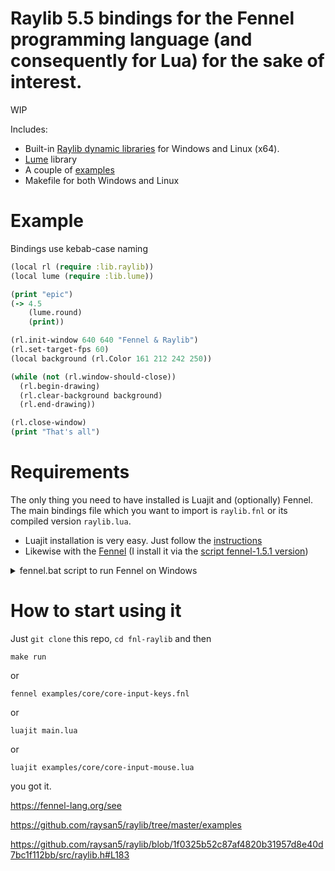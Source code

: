 # Raylib 5.5 bindings for the Fennel programming language (and consequently for Lua) for the sake of interest.

WIP

Includes:
- Built-in [Raylib dynamic libraries](https://github.com/raysan5/raylib/releases/tag/5.5) for Windows and Linux (x64).
- [Lume](https://github.com/rxi/lume) library
- A couple of [examples](https://github.com/0riginaln0/fnl-raylib/tree/main/examples)
- Makefile for both Windows and Linux

# Example

Bindings use kebab-case naming

```clojure
(local rl (require :lib.raylib))
(local lume (require :lib.lume))

(print "epic")
(-> 4.5
    (lume.round)
    (print))

(rl.init-window 640 640 "Fennel & Raylib")
(rl.set-target-fps 60)
(local background (rl.Color 161 212 242 250))

(while (not (rl.window-should-close))
  (rl.begin-drawing)
  (rl.clear-background background)
  (rl.end-drawing))

(rl.close-window)
(print "That's all")
```

# Requirements

The only thing you need to have installed is Luajit and (optionally) Fennel. The main bindings file which you want to import is `raylib.fnl` or its compiled version `raylib.lua`.

- Luajit installation is very easy. Just follow the [instructions](https://luajit.org/install.html) 
- Likewise with the [Fennel](https://fennel-lang.org/setup) (I install it via the [script fennel-1.5.1 version](https://fennel-lang.org/downloads/fennel-1.5.1))
<details>
<summary>fennel.bat script to run Fennel on Windows</summary>

```
@echo off
luajit C:\Games\Fennel\fennel1.5.1 %*
```
</details>


# How to start using it

Just `git clone` this repo, `cd fnl-raylib` and then

`make run` 

or 

`fennel examples/core/core-input-keys.fnl`

or

`luajit main.lua`

or

`luajit examples/core/core-input-mouse.lua`

you got it.

https://fennel-lang.org/see


https://github.com/raysan5/raylib/tree/master/examples


https://github.com/raysan5/raylib/blob/1f0325b52c87af4820b31957d8e40d7bc1f112bb/src/raylib.h#L183
